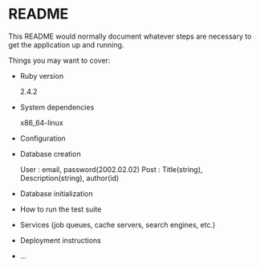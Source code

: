 # README

This README would normally document whatever steps are necessary to get the
application up and running.

Things you may want to cover:

* Ruby version
  
  2.4.2
* System dependencies
  
  x86_64-linux
* Configuration
  
* Database creation
  
  User : email, password(2002.02.02)
  Post : Title(string), Description(string), author(id)
  
* Database initialization
  
* How to run the test suite

* Services (job queues, cache servers, search engines, etc.)

* Deployment instructions

* ...

